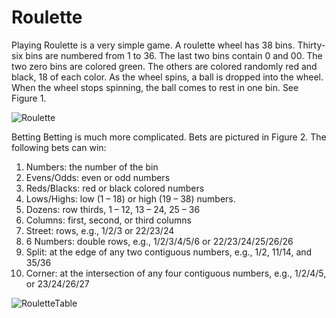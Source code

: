 # Roulette

Playing Roulette is a very simple game. A roulette wheel has 38 bins. Thirty-six bins are numbered from
1 to 36. The last two bins contain 0 and 00. The two zero bins are colored green. The others are colored
randomly red and black, 18 of each color. As the wheel spins, a ball is dropped into the wheel. When the
wheel stops spinning, the ball comes to rest in one bin. See Figure 1.

![Roulette](https://user-images.githubusercontent.com/52712855/67224765-f38fac00-f3ff-11e9-8821-2988c89396e4.PNG)

Betting Betting is much more complicated. Bets are pictured in Figure 2. The following bets can win:
1. Numbers: the number of the bin
2. Evens/Odds: even or odd numbers
3. Reds/Blacks: red or black colored numbers
4. Lows/Highs: low (1 – 18) or high (19 – 38) numbers.
5. Dozens: row thirds, 1 – 12, 13 – 24, 25 – 36
6. Columns: first, second, or third columns
7. Street: rows, e.g., 1/2/3 or 22/23/24
8. 6 Numbers: double rows, e.g., 1/2/3/4/5/6 or 22/23/24/25/26/26
9. Split: at the edge of any two contiguous numbers, e.g., 1/2, 11/14, and 35/36
10. Corner: at the intersection of any four contiguous numbers, e.g., 1/2/4/5, or 23/24/26/27

![RouletteTable](https://user-images.githubusercontent.com/52712855/67224810-099d6c80-f400-11e9-9b0f-5e2ae3022439.PNG)
